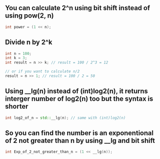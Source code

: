 ## You can calculate 2^n using bit shift instead of using pow(2, n)
```cpp
int power = (1 << n);
```

## Divide n by 2^k
```cpp
int n = 100;
int k = 3;
int result = n >> k; // result = 100 / 2^3 = 12

// or if you want to calculate n/2
result = n >> 1; // result = 100 / 2 = 50
```

## Using __lg(n) instead of (int)log2(n), it returns interger number of log2(n) too but the syntax is shorter
```cpp
int log2_of_n = std::__lg(n); // same with (int)log2(n)
```

## So you can find the number is an exponentional of 2 not greater than n by using __lg and bit shift
```cpp
int Exp_of_2_not_greater_than_n = (1 << __lg(n));
```

